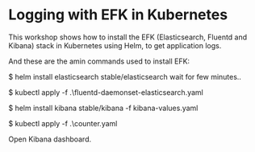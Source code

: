 # Logging with EFK in Kubernetes

This workshop shows how to install the EFK (Elasticsearch, Fluentd and Kibana) stack in Kubernetes using Helm, to get application logs.

And these are the amin commands used to install EFK:

$ helm install elasticsearch stable/elasticsearch 
wait for few minutes..

$ kubectl apply -f .\fluentd-daemonset-elasticsearch.yaml

$ helm install kibana stable/kibana -f kibana-values.yaml

$ kubectl apply -f .\counter.yaml

Open Kibana dashboard.